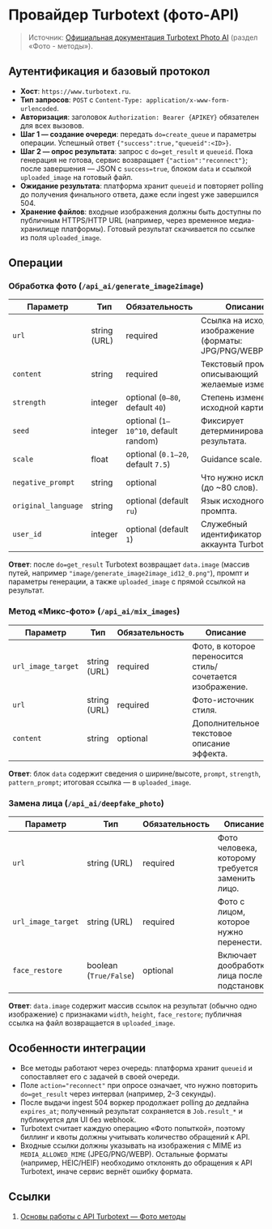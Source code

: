 # Провайдер Turbotext (фото-API)

> Источник: [Официальная документация Turbotext Photo AI](https://www.turbotext.ru/photo_ai/docs/info) (раздел «Фото - методы»).

## Аутентификация и базовый протокол

- **Хост**: `https://www.turbotext.ru`.
- **Тип запросов**: `POST` с `Content-Type: application/x-www-form-urlencoded`.
- **Авторизация**: заголовок `Authorization: Bearer {APIKEY}` обязателен для всех вызовов.
- **Шаг 1 — создание очереди**: передать `do=create_queue` и параметры операции. Успешный ответ `{"success":true,"queueid":<ID>}`.
- **Шаг 2 — опрос результата**: запрос с `do=get_result` и `queueid`. Пока генерация не готова, сервис возвращает `{"action":"reconnect"}`; после завершения — JSON с `success=true`, блоком `data` и ссылкой `uploaded_image` на готовый файл.
- **Ожидание результата**: платформа хранит `queueid` и повторяет polling до получения финального ответа, даже если ingest уже завершился 504.
- **Хранение файлов**: входные изображения должны быть доступны по публичным HTTPS/HTTP URL (например, через временное медиа-хранилище платформы). Готовый результат скачивается по ссылке из поля `uploaded_image`.

## Операции

### Обработка фото (`/api_ai/generate_image2image`)

| Параметр | Тип | Обязательность | Описание |
| --- | --- | --- | --- |
| `url` | string (URL) | required | Ссылка на исходное изображение (форматы: JPG/PNG/WEBP). |
| `content` | string | required | Текстовый промпт, описывающий желаемые изменения. |
| `strength` | integer | optional (`0–80`, default `40`) | Степень изменения исходной картинки. |
| `seed` | integer | optional (`1–10^10`, default random) | Фиксирует детерминированность результата. |
| `scale` | float | optional (`0.1–20`, default `7.5`) | Guidance scale. |
| `negative_prompt` | string | optional | Что нужно исключить (до ~80 слов). |
| `original_language` | string | optional (default `ru`) | Язык исходного промпта. |
| `user_id` | integer | optional (default `1`) | Служебный идентификатор аккаунта Turbotext. |

**Ответ**: после `do=get_result` Turbotext возвращает `data.image` (массив путей, например `"image/generate_image2image_id12_0.png"`), промпт и параметры генерации, а также `uploaded_image` с прямой ссылкой на результат.

### Метод «Микс-фото» (`/api_ai/mix_images`)

| Параметр | Тип | Обязательность | Описание |
| --- | --- | --- | --- |
| `url_image_target` | string (URL) | required | Фото, в которое переносится стиль/сочетается изображение. |
| `url` | string (URL) | required | Фото-источник стиля. |
| `content` | string | optional | Дополнительное текстовое описание эффекта. |

**Ответ**: блок `data` содержит сведения о ширине/высоте, `prompt`, `strength`, `pattern_prompt`; итоговая ссылка — в `uploaded_image`.

### Замена лица (`/api_ai/deepfake_photo`)

| Параметр | Тип | Обязательность | Описание |
| --- | --- | --- | --- |
| `url` | string (URL) | required | Фото человека, которому требуется заменить лицо. |
| `url_image_target` | string (URL) | required | Фото с лицом, которое нужно перенести. |
| `face_restore` | boolean (`True/False`) | optional | Включает дообработку лица после подстановки. |

**Ответ**: `data.image` содержит массив ссылок на результат (обычно одно изображение) с признаками `width`, `height`, `face_restore`; публичная ссылка на файл возвращается в `uploaded_image`.

## Особенности интеграции

- Все методы работают через очередь: платформа хранит `queueid` и сопоставляет его с задачей в своей очереди.
- Поле `action="reconnect"` при опросе означает, что нужно повторить `do=get_result` через интервал (например, 2–3 секунды).
- После выдачи ingest 504 воркер продолжает polling до дедлайна `expires_at`; полученный результат сохраняется в `Job.result_*` и публикуется для UI без webhook.
- Turbotext считает каждую операцию «Фото попыткой», поэтому биллинг и квоты должны учитывать количество обращений к API.
- Входные ссылки должны указывать на изображения с MIME из `MEDIA_ALLOWED_MIME` (JPEG/PNG/WEBP). Остальные форматы (например, HEIC/HEIF)
  необходимо отклонять до обращения к API Turbotext, иначе сервис вернёт ошибку формата.

## Ссылки

1. [Основы работы с API Turbotext — Фото методы](https://www.turbotext.ru/photo_ai/docs/info)
